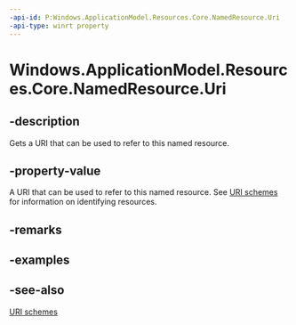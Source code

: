 ```yaml
---
-api-id: P:Windows.ApplicationModel.Resources.Core.NamedResource.Uri
-api-type: winrt property
---
```


<!-- Property syntax
public Windows.Foundation.Uri Uri { get; }
-->

# Windows.ApplicationModel.Resources.Core.NamedResource.Uri

## -description
Gets a URI that can be used to refer to this named resource.

## -property-value
A URI that can be used to refer to this named resource. See [URI schemes](/previous-versions/windows/apps/jj655406(v=win.10)) for information on identifying resources.

## -remarks

## -examples

## -see-also
[URI schemes](/previous-versions/windows/apps/jj655406(v=win.10))

